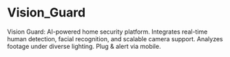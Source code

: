 # Vision_Guard
Vision Guard: AI-powered home security platform. Integrates real-time human detection, facial recognition, and scalable camera support. Analyzes footage under diverse lighting. Plug &amp; alert via mobile.
